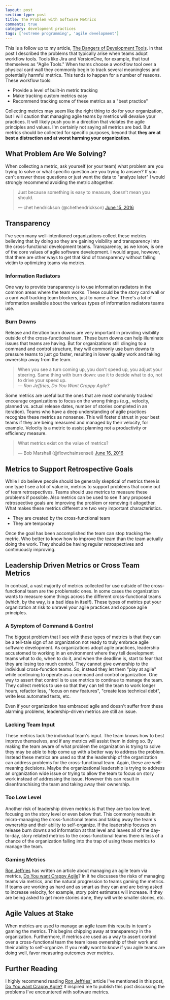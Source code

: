 ```yaml
---
layout: post
section-type: post
title: The Problem with Software Metrics
comments: true
category: development practices
tags: ['extreme programming', 'agile development']
---
```


This is a follow up to my article, [The Dangers of Development Tools](/2015/02/21/the-dangers-of-development-tools.html). In that post I described the problems that typically arise when teams adopt workflow tools. Tools like Jira and VersionOne, for example, that tout themselves as "Agile Tools." When teams choose a workflow tool over a physical card wall they commonly begin to track several meaningless and potentially harmful metrics. This tends to happen for a number of reasons. These workflow tools:

* Provide a level of built-in metric tracking
* Make tracking custom metrics easy
* Recommend tracking some of these metrics as a "best practice"

Collecting metrics may seem like the right thing to do for your organization, but I will caution that managing agile teams by metrics will devalue your practices. It will likely push you in a direction that violates the agile principles and values. I'm certainly not saying all metrics are bad. But metrics should be collected for specific purposes, beyond that **they are at best a distraction and at worst harming your organization**.

## What Problem Are We Solving?

When collecting a metric, ask yourself (or your team) what problem are you trying to solve or what specific question are you trying to answer? If you can't answer those questions or just want the data to "analyze later" I would strongly recommend avoiding the metric altogether. 

<blockquote class="twitter-tweet" data-lang="en">
<p lang="en" dir="ltr">Just because something is easy to measure, doesn’t mean you should.</p>&mdash; chet hendrickson (@chethendrickson) <a href="https://twitter.com/chethendrickson/status/742898138168463360">June 15, 2016</a>
</blockquote>
<script async src="//platform.twitter.com/widgets.js" charset="utf-8"></script>

## Transparency

I've seen many well-intentioned organizations collect these metrics believing that by doing so they are gaining visibility and transparency into the cross-functional development teams. Transparency, as we know, is one of the core values of agile software development. I would argue, however, that there are other ways to get that kind of transparency without falling victim to optimizing teams via metrics. 

### Information Radiators

One way to provide transparency is to use information radiators in the common areas where the team works. These could be the story card wall or a card wall tracking team blockers, just to name a few. There's a lot of information available about the various types of information radiators teams use. 

### Burn Downs

Release and iteration burn downs are very important in providing visibility outside of the cross-functional team. These burn downs can help illuminate issues that teams are having. But for organizations still clinging to a command and control structure, they will commonly use burn downs to pressure teams to just go faster, resulting in lower quality work and taking ownership away from the team.

> When you see a turn coming up, you don’t speed up, you adjust your steering. Same thing with burn down: use it to decide what to do, not to drive your speed up.  
> &mdash; _Ron Jeffries, Do You Want Crappy Agile?_
 
Some metrics are useful but the ones that are most commonly tracked encourage organizations to focus on the wrong things (e.g., velocity, planned vs. actual release dates, number of stories completed in an iteration). Teams who have a deep understanding of agile practices recognize these metrics as nonsense. This will foster distrust in your best teams if they are being measured and managed by their velocity, for example. Velocity is a metric to assist planning not a productivity or efficiency measure.

<blockquote class="twitter-tweet" data-lang="en"><p lang="en" dir="ltr">What metrics exist on the value of metrics?</p>&mdash; Bob Marshall (@flowchainsensei) <a href="https://twitter.com/flowchainsensei/status/743404959031562240">June 16, 2016</a></blockquote>
<script async src="//platform.twitter.com/widgets.js" charset="utf-8"></script>

## Metrics to Support Retrospective Goals

While I do believe people should be generally skeptical of metrics there is one type I see a lot of value in, metrics to support problems that come out of team retrospectives. Teams should use metrics to measure these problems if possible. Also metrics can be used to see if any proposed retrospective goals are improving the problem or removing it altogether. What makes these metrics different are two very important characteristics. 

* They are created by the cross-functional team
* They are temporary
 
Once the goal has been accomplished the team can stop tracking the metric. Who better to know how to improve the team than the team actually doing the work. They should be having regular retrospectives and continuously improving.

## Leadership Driven Metrics or Cross Team Metrics

In contrast, a vast majority of metrics collected for use outside of the cross-functional team are the problematic ones. In some cases the organization wants to measure some things across the different cross-functional teams (which, by the way, is a bad idea in itself). These types of metrics put your organization at risk to unravel your agile practices and oppose agile principles. 

### A Symptom of Command & Control 

The biggest problem that I see with these types of metrics is that they can be a tell-tale sign of an organization not ready to truly embrace agile software development. As organizations adopt agile practices, leadership accustomed to working in an environment where they tell development teams what to do, when to do it, and when the deadline is, start to fear that they are losing too much control. They cannot give ownership to the individual cross-function teams. So, instead they let them "play at agile" while continuing to operate as a command and control organization. One way to assert that control is to use metrics to continue to manage the team. They collect metrics to use so that they can tell the team to work longer hours, refactor less, "focus on new features", "create less technical debt", write less automated tests, etc.  

Even if your organization has embraced agile and doesn't suffer from these alarming problems, leadership-driven metrics are still an issue. 

### Lacking Team Input

These metrics lack the individual team's input. The team knows how to best improve themselves, and if any metrics will assist them in doing so. By making the team aware of what problem the organization is trying to solve they may be able to help come up with a better way to address the problem. Instead these metrics are used so that the leadership of the organization can address problems for the cross-functional team. Again, these are well-meaning decisions. Maybe the organizational leadership is trying to address an organization wide issue or trying to allow the team to focus on story work instead of addressing the issue. However this can result in disenfranchising the team and taking away their ownership.

### Too Low Level

Another risk of leadership driven metrics is that they are too low level, focusing on the story level or even below that. This commonly results in micro-managing the cross-functional teams and taking away the team's ownership and their ability to self-organize. If the leadership focuses on release burn downs and information at that level and leaves all of the day-to-day, story related metrics to the cross-functional teams there is less of a chance of the organization falling into the trap of using these metrics to manage the team.


### Gaming Metrics
  
[Ron Jeffries](http://ronjeffries.com/) has written an article about managing an agile team via metrics, [Do You want Crappy Agile](http://ronjeffries.com/articles/016-03/you-want/)?  In it he discusses the risks of managing teams via metrics, and the natural progression to teams gaming the metrics. If teams are working as hard and as smart as they can and are being asked to increase velocity, for example, story point estimates will increase. If they are being asked to get more stories done, they will write smaller stories, etc.

## Agile Values at Stake

When metrics are used to manage an agile team this results in team's gaming the metrics. This begins chipping away at transparency in the organization. Furthermore, if metrics are used as a way to assert control over a cross-functional team the team loses ownership of their work and their ability to self-organize. If you really want to know if you agile teams are doing well, favor measuring outcomes over metrics. 

## Further Reading

I highly recommend reading [Ron Jeffries'](http://ronjeffries.com/) article I've mentioned in this post, [Do You want Crappy Agile?](http://ronjeffries.com/articles/016-03/you-want/) It inspired me to publish this post discussing the problems I've encountered with software metrics.
